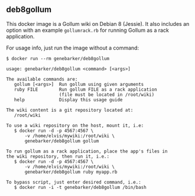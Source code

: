deb8gollum
----------
This docker image is a Gollum wiki on Debian 8 (Jessie). It also includes an option with an example `gollumrack.rb` for running Gollum as a rack application.

For usage info, just run the image without a command:

    $ docker run --rm genebarker/deb8gollum

```
usage: genebarker/deb8gollum <command> [<args>]

The available commands are:
   gollum [<args>]  Run gollum using given arguments
   ruby FILE        Run gollum FILE as a rack application
                    (file must be located in /root/wiki)
   help             Display this usage guide

The wiki content is a git repository located at:
   /root/wiki

To use a wiki repository on the host, mount it, i.e:
   $ docker run -d -p 4567:4567 \
       -v /home/elvis/mywiki:/root/wiki \
       genebarker/deb8gollum gollum

To run gollum as a rack application, place the app's files in
the wiki repository, then run it, i.e.:
   $ docker run -d -p 4567:4567 \
       -v /home/elvis/mywiki:/root/wiki \
       genebarker/deb8gollum ruby myapp.rb

To bypass script, just enter desired command, i.e.:
   $ docker run -i -t genebarker/deb8gollum /bin/bash
```